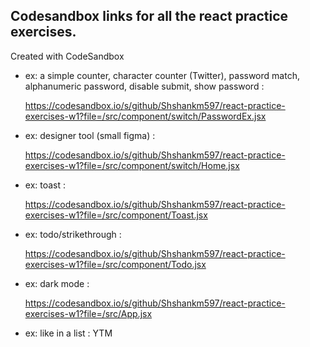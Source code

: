 ## Codesandbox links for all the react practice exercises.

Created with CodeSandbox

- ex: a simple counter, character counter (Twitter), password match, alphanumeric password, disable submit, show password :

  https://codesandbox.io/s/github/Shshankm597/react-practice-exercises-w1?file=/src/component/switch/PasswordEx.jsx

- ex: designer tool (small figma) :

  https://codesandbox.io/s/github/Shshankm597/react-practice-exercises-w1?file=/src/component/switch/Home.jsx

- ex: toast :

  https://codesandbox.io/s/github/Shshankm597/react-practice-exercises-w1?file=/src/component/Toast.jsx

- ex: todo/strikethrough :

  https://codesandbox.io/s/github/Shshankm597/react-practice-exercises-w1?file=/src/component/Todo.jsx

- ex: dark mode :

  https://codesandbox.io/s/github/Shshankm597/react-practice-exercises-w1?file=/src/App.jsx

- ex: like in a list : YTM
